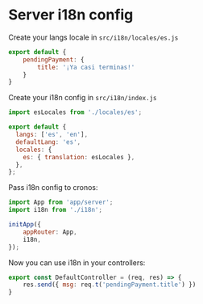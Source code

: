 # Server i18n config

Create your langs locale in `src/i18n/locales/es.js`

```js
export default {
    pendingPayment: {
        title: '¡Ya casi terminas!'
    }
}
```

Create your i18n config in `src/i18n/index.js`

```js
import esLocales from './locales/es';

export default {
  langs: ['es', 'en'],
  defaultLang: 'es',
  locales: {
    es: { translation: esLocales },
  },
};

```

Pass i18n config to cronos:
```js
import App from 'app/server';
import i18n from './i18n';

initApp({
    appRouter: App,
    i18n,
});
```

Now you can use i18n in your controllers:

```js
export const DefaultController = (req, res) => {
    res.send({ msg: req.t('pendingPayment.title') })
}
```
